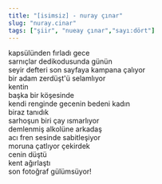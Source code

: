 ```yaml
---
title: "[isimsiz] - nuray çınar"
slug: "nuray.cinar"
tags: ["şiir", "nueay çınar","sayı:dört"]
---
```

kapsülünden fırladı gece  
sarnıçlar dedikodusunda günün\
seyir defteri son sayfaya kampana çalıyor\
bir adam zerdüşt'ü selamlıyor\
kentin\
başka bir köşesinde\
kendi renginde gecenin bedeni kadın\
biraz tanıdık\
sarhoşun biri çay ısmarlıyor\
demlenmiş alkolüne arkadaş\
acı fren sesinde sabitleşiyor\
moruna çatlıyor çekirdek\
cenin düştü\
kent ağırlaştı\
son fotoğraf gülümsüyor!
